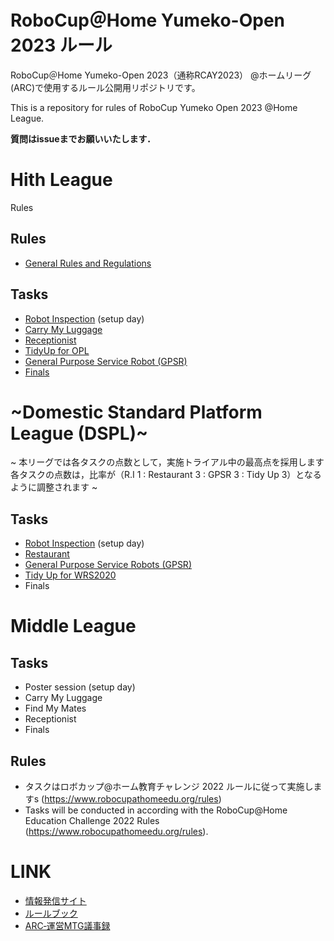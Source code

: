 # RoboCup＠Home Yumeko-Open 2023 ルール
 RoboCup＠Home Yumeko-Open 2023（通称RCAY2023） @ホームリーグ(ARC)で使用するルール公開用リポジトリです。

This is a repository for rules of RoboCup Yumeko Open 2023 @Home League.

**質問はissueまでお願いいたします．**

# Hith League
Rules
## Rules
- [General Rules and Regulations](rules/high/general_rules.md)
## Tasks
- [Robot Inspection](https://github.com/RoboCupAtHomeJP/Rule2022/rules/opl/robot_inspection.md) (setup day)
- [Carry My Luggage](https://github.com/RoboCupAtHomeJP/Rule2022/rules/opl/carry_my_luggage.md)
- [Receptionist](https://github.com/RoboCupAtHomeJP/Rule2022/rules/opl/receptionist.md)
- [TidyUp for OPL](https://github.com/RoboCupAtHomeJP/Rule2022/rules/opl/tidy_up.md)
- [General Purpose Service Robot (GPSR)](https://github.com/RoboCupAtHomeJP/Rule2022/rules/opl/general_purpose_service_robot.md)
- [Finals](https://github.com/RoboCupAtHomeJP/Rule2022/rules/opl/finals.md)

# ~Domestic Standard Platform League (DSPL)~
~ 本リーグでは各タスクの点数として，実施トライアル中の最高点を採用します
各タスクの点数は，比率が（R.I 1 : Restaurant 3 : GPSR 3 : Tidy Up 3）となるように調整されます ~
## Tasks
- [Robot Inspection](https://github.com/RoboCupAtHomeJP/Rule2022/rules/dspl/robotinspection.md) (setup day)
- [Restaurant](https://github.com/RoboCupAtHomeJP/Rule2022/rules/dspl/restaurant.md)
- [General Purpose Service Robots (GPSR)](https://github.com/RoboCupAtHomeJP/Rule2022/rules/dspl/gpsr.md)
- [Tidy Up for WRS2020](https://github.com/RoboCupAtHomeJP/Rule2022/rules/dspl/tidyup.md)
- Finals

# Middle League
## Tasks
- Poster session (setup day)
- Carry My Luggage
- Find My Mates
- Receptionist
- Finals
## Rules
- タスクはロボカップ@ホーム教育チャレンジ 2022 ルールに従って実施しますs (https://www.robocupathomeedu.org/rules)
- Tasks will be conducted in according with the RoboCup@Home Education Challenge 2022 Rules (https://www.robocupathomeedu.org/rules).

# LINK
- [情報発信サイト](https://github.com/KIT-Happy-Robot/ARC2023)
- [ルールブック](https://github.com/KIT-Happy-Robot/ARC_Rule2023)
- [ARC‐運営MTG議事録](https://docs.google.com/document/d/1lnkQmGtLXRQC-yk5Rh2riJDeMoHErmDoVUNaMjpozks/edit)
